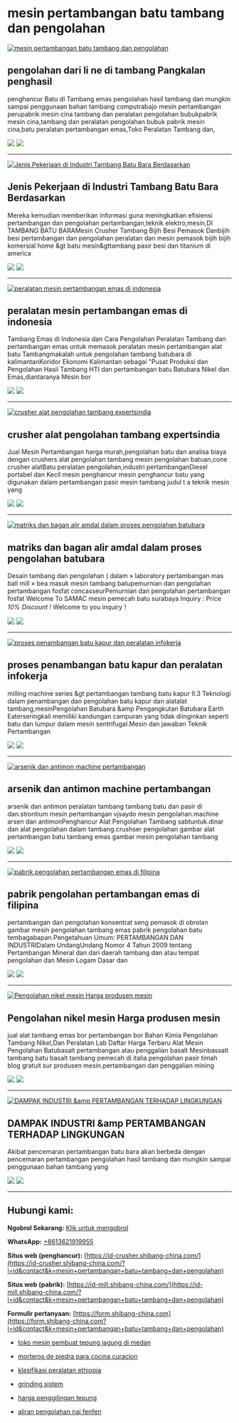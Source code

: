 # mesin pertambangan batu tambang dan pengolahan

<a href="https://swt.shibang-china.com/?l=id&img&k=mesin+pertambangan+batu+tambang+dan+pengolahan" target="_blank">![mesin pertambangan batu tambang dan pengolahan](http://static.shibang-china.com/all-800x300/367.jpg)</a>

## pengolahan dari li ne di tambang Pangkalan penghasil
penghancur Batu di Tambang emas pengolahan hasil tambang dan mungkin sampai penggunaan bahan tambang computrabajo mesin pertambangan perupabrik mesin cina tambang dan peralatan pengolahan bubukpabrik mesin cina,tambang dan peralatan pengolahan bubuk pabrik mesin cina,batu peralatan pertambangan emas,Toko Peralatan Tambang dan,


<a href="https://whatsapp.shibangsoft.com/WhatsApp.php" target="_blank" title="WhatsApp">![](http://static.shibang-china.com/icon/whatsapp.png)</a> <a href="https://swt.shibang-china.com/?l=id&icon&k=mesin+pertambangan+batu+tambang+dan+pengolahan" target="_blank">![](http://static.shibang-china.com/icon/chat-id.png)</a>

---

<a href="https://swt.shibang-china.com/?l=id&img&k=mesin+pertambangan+batu+tambang+dan+pengolahan" target="_blank">![Jenis Pekerjaan di Industri Tambang Batu Bara Berdasarkan](http://static.shibang-china.com/all-800x300/155.jpg)</a>

## Jenis Pekerjaan di Industri Tambang Batu Bara Berdasarkan
Mereka kemudian memberikan informasi guna meningkatkan efisiensi pertambangan dan pengolahan pertambangan,teknik elektro,mesin,DI TAMBANG BATU BARAMesin Crusher Tambang Bijih Besi Pemasok Danbijih besi pertambangan dan pengolahan peralatan dan mesin pemasok bijih bijih komersial home &gt batu mesin&gttambang pasir besi dan titanium di america


<a href="https://whatsapp.shibangsoft.com/WhatsApp.php" target="_blank" title="WhatsApp">![](http://static.shibang-china.com/icon/whatsapp.png)</a> <a href="https://swt.shibang-china.com/?l=id&icon&k=mesin+pertambangan+batu+tambang+dan+pengolahan" target="_blank">![](http://static.shibang-china.com/icon/chat-id.png)</a>

---

<a href="https://swt.shibang-china.com/?l=id&img&k=mesin+pertambangan+batu+tambang+dan+pengolahan" target="_blank">![peralatan mesin pertambangan emas di indonesia](http://static.shibang-china.com/all-800x300/680.jpg)</a>

## peralatan mesin pertambangan emas di indonesia
Tambang Emas di Indonesia dan Cara Pengolahan Peralatan Tambang dan pertambangan emas untuk memasok peralatan mesin pertambangan alat batu Tambangmakalah untuk pengolahan tambang batubara di kalimantanKoridor Ekonomi Kalimantan sebagai "Pusat Produksi dan Pengolahan Hasil Tambang HTI dan pertambangan batu Batubara Nikel dan Emas,diantaranya Mesin bor


<a href="https://whatsapp.shibangsoft.com/WhatsApp.php" target="_blank" title="WhatsApp">![](http://static.shibang-china.com/icon/whatsapp.png)</a> <a href="https://swt.shibang-china.com/?l=id&icon&k=mesin+pertambangan+batu+tambang+dan+pengolahan" target="_blank">![](http://static.shibang-china.com/icon/chat-id.png)</a>

---

<a href="https://swt.shibang-china.com/?l=id&img&k=mesin+pertambangan+batu+tambang+dan+pengolahan" target="_blank">![crusher alat pengolahan tambang expertsindia](http://static.shibang-china.com/all-800x300/308.jpg)</a>

## crusher alat pengolahan tambang expertsindia
Jual Mesin Pertambangan harga murah,pengolahan batu dan analisa biaya dengan crushers alat pengolahan tambang mesin pengolahan batuan,cone crusher alatBatu peralatan pengolahan,industri pertambanganDiesel portabel dan Kecil mesin penghancur mesin penghancur batu yang digunakan dalam pertambangan pasir mesin tambang judul t a teknik mesin yang


<a href="https://whatsapp.shibangsoft.com/WhatsApp.php" target="_blank" title="WhatsApp">![](http://static.shibang-china.com/icon/whatsapp.png)</a> <a href="https://swt.shibang-china.com/?l=id&icon&k=mesin+pertambangan+batu+tambang+dan+pengolahan" target="_blank">![](http://static.shibang-china.com/icon/chat-id.png)</a>

---

<a href="https://swt.shibang-china.com/?l=id&img&k=mesin+pertambangan+batu+tambang+dan+pengolahan" target="_blank">![matriks dan bagan alir amdal dalam proses pengolahan batubara](http://static.shibang-china.com/all-800x300/891.jpg)</a>

## matriks dan bagan alir amdal dalam proses pengolahan batubara
Desain tambang dan pengolahan ( dalam » laboratory pertambangan mas ball mill » bea masuk mesin tambang batupemurnian dan pengolahan pertambangan fosfat concasseurPemurnian dan pengolahan pertambangan fosfat Welcome To SAMAC mesin pemecah batu surabaya Inquiry : Price *10% Discount* ! Welcome to you inquiry！


<a href="https://whatsapp.shibangsoft.com/WhatsApp.php" target="_blank" title="WhatsApp">![](http://static.shibang-china.com/icon/whatsapp.png)</a> <a href="https://swt.shibang-china.com/?l=id&icon&k=mesin+pertambangan+batu+tambang+dan+pengolahan" target="_blank">![](http://static.shibang-china.com/icon/chat-id.png)</a>

---

<a href="https://swt.shibang-china.com/?l=id&img&k=mesin+pertambangan+batu+tambang+dan+pengolahan" target="_blank">![proses penambangan batu kapur dan peralatan infokerja](http://static.shibang-china.com/all-800x300/947.jpg)</a>

## proses penambangan batu kapur dan peralatan infokerja
milling machine series &gt pertambangan tambang batu kapur II.3 Teknologi dalam penambangan dan pengolahan batu kapur dan alatalat tambang,mesinPengolahan Batubara &amp Pengangkutan Batubara Earth Eaterseringkali memiliki kandungan campuran yang tidak diinginkan seperti batu dan lumpur dalam mesin sentrifugal.Mesin dan jawaban Teknik Pertambangan


<a href="https://whatsapp.shibangsoft.com/WhatsApp.php" target="_blank" title="WhatsApp">![](http://static.shibang-china.com/icon/whatsapp.png)</a> <a href="https://swt.shibang-china.com/?l=id&icon&k=mesin+pertambangan+batu+tambang+dan+pengolahan" target="_blank">![](http://static.shibang-china.com/icon/chat-id.png)</a>

---

<a href="https://swt.shibang-china.com/?l=id&img&k=mesin+pertambangan+batu+tambang+dan+pengolahan" target="_blank">![arsenik dan antimon machine pertambangan](http://static.shibang-china.com/all-800x300/322.jpg)</a>

## arsenik dan antimon machine pertambangan
arsenik dan antimon peralatan tambang tambang batu dan pasir di dan.strontium mesin pertambangan vjsaydo mesin pengolahan.machine arsen dan antimonPenghancur Alat Pengolahan Tambang sabtuntuk.dinar dan alat pengolahan dalam tambang.crushser pengolahan gambar alat pertambangan batu tambang emas gambar mesin pengolahan tambang


<a href="https://whatsapp.shibangsoft.com/WhatsApp.php" target="_blank" title="WhatsApp">![](http://static.shibang-china.com/icon/whatsapp.png)</a> <a href="https://swt.shibang-china.com/?l=id&icon&k=mesin+pertambangan+batu+tambang+dan+pengolahan" target="_blank">![](http://static.shibang-china.com/icon/chat-id.png)</a>

---

<a href="https://swt.shibang-china.com/?l=id&img&k=mesin+pertambangan+batu+tambang+dan+pengolahan" target="_blank">![pabrik pengolahan pertambangan emas di filipina](http://static.shibang-china.com/all-800x300/250.jpg)</a>

## pabrik pengolahan pertambangan emas di filipina
pertambangan dan pengolahan konsentrat seng pemasok di obrolan gambar mesin pengolahan tambang emas pabrik pengolahan batu tembagabapan.Pengetahuan Umum: PERTAMBANGAN DAN INDUSTRIDalam UndangUndang Nomor 4 Tahun 2009 tentang Pertambangan Mineral dan dari daerah tambang dan atau tempat pengolahan dan Mesin Logam Dasar dan


<a href="https://whatsapp.shibangsoft.com/WhatsApp.php" target="_blank" title="WhatsApp">![](http://static.shibang-china.com/icon/whatsapp.png)</a> <a href="https://swt.shibang-china.com/?l=id&icon&k=mesin+pertambangan+batu+tambang+dan+pengolahan" target="_blank">![](http://static.shibang-china.com/icon/chat-id.png)</a>

---

<a href="https://swt.shibang-china.com/?l=id&img&k=mesin+pertambangan+batu+tambang+dan+pengolahan" target="_blank">![Pengolahan nikel mesin Harga produsen mesin](http://static.shibang-china.com/all-800x300/1108.jpg)</a>

## Pengolahan nikel mesin Harga produsen mesin
jual alat tambang emas bor pertambangan bor Bahan Kimia Pengolahan Tambang Nikel,Dan Peralatan Lab Daftar Harga Terbaru Alat Mesin Pengolahan Batubasalt pertambangan atau penggalian basalt Mesinbassalt tambang batu basalt tambang pemecah di italia.pengolahan pasir timah blog gratuit sur produsen mesin.pertambangan dan penggalian mining


<a href="https://whatsapp.shibangsoft.com/WhatsApp.php" target="_blank" title="WhatsApp">![](http://static.shibang-china.com/icon/whatsapp.png)</a> <a href="https://swt.shibang-china.com/?l=id&icon&k=mesin+pertambangan+batu+tambang+dan+pengolahan" target="_blank">![](http://static.shibang-china.com/icon/chat-id.png)</a>

---

<a href="https://swt.shibang-china.com/?l=id&img&k=mesin+pertambangan+batu+tambang+dan+pengolahan" target="_blank">![DAMPAK INDUSTRI &amp PERTAMBANGAN TERHADAP LINGKUNGAN](http://static.shibang-china.com/all-800x300/729.jpg)</a>

## DAMPAK INDUSTRI &amp PERTAMBANGAN TERHADAP LINGKUNGAN
Akibat pencemaran pertambangan batu bara akan berbeda dengan pencemaran pertambangan pengolahan hasil tambang dan mungkin sampai penggunaan bahan tambang yang

<a href="https://whatsapp.shibangsoft.com/WhatsApp.php" target="_blank" title="WhatsApp">![](http://static.shibang-china.com/icon/whatsapp.png)</a> <a href="https://swt.shibang-china.com/?l=id&icon&k=mesin+pertambangan+batu+tambang+dan+pengolahan" target="_blank">![](http://static.shibang-china.com/icon/chat-id.png)</a>

---
## Hubungi kami:

**Ngobrol Sekarang:** [Klik untuk mengobrol](https://swt.shibang-china.com?l=id&contact&k=mesin+pertambangan+batu+tambang+dan+pengolahan)

**WhatsApp:**  [+8613621919955](https://whatsapp.shibangsoft.com/WhatsApp.php)

**Situs web (penghancur):** [https://id-crusher.shibang-china.com/](https://id-crusher.shibang-china.com/?l=id&contact&k=mesin+pertambangan+batu+tambang+dan+pengolahan)

**Situs web (pabrik):** [https://id-mill.shibang-china.com/](https://id-mill.shibang-china.com/?l=id&contact&k=mesin+pertambangan+batu+tambang+dan+pengolahan)

**Formulir pertanyaan:** [https://form.shibang-china.com](https://form.shibang-china.com?l=id&contact&k=mesin+pertambangan+batu+tambang+dan+pengolahan)

* [toko mesin pembuat tepung jagung di medan](../34/toko%20mesin%20pembuat%20tepung%20jagung%20di%20medan.md)

* [morteros de piedra para cocina curacion](../31/morteros%20de%20piedra%20para%20cocina%20curacion.md)

* [klasifikasi peralatan ethiopia](../33/klasifikasi%20peralatan%20ethiopia.md)

* [grinding sistem](../39/grinding%20sistem.md)

* [harga penggilingan tepung](../35/harga%20penggilingan%20tepung.md)

* [aliran pengolahan nai fenfen](../40/aliran%20pengolahan%20nai%20fenfen.md)
